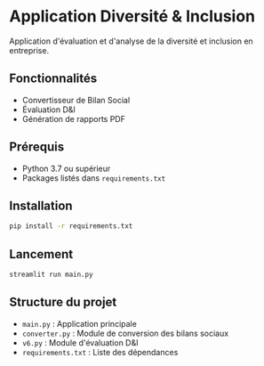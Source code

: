 # Application Diversité & Inclusion

Application d'évaluation et d'analyse de la diversité et inclusion en entreprise.

## Fonctionnalités

- Convertisseur de Bilan Social
- Évaluation D&I
- Génération de rapports PDF

## Prérequis

- Python 3.7 ou supérieur
- Packages listés dans `requirements.txt`

## Installation

```bash
pip install -r requirements.txt
```

## Lancement

```bash
streamlit run main.py
```

## Structure du projet

- `main.py` : Application principale
- `converter.py` : Module de conversion des bilans sociaux
- `v6.py` : Module d'évaluation D&I
- `requirements.txt` : Liste des dépendances 
